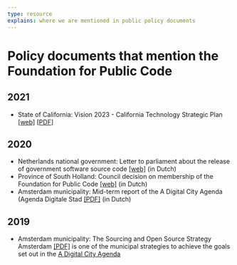 ```yaml
---
type: resource
explains: where we are mentioned in public policy documents
---
```


# Policy documents that mention the Foundation for Public Code

## 2021

* State of California: Vision 2023 - California Technology Strategic Plan [[web]](https://vision2023.cdt.ca.gov/) [[PDF]](https://vision2023.cdt.ca.gov/pdf/Vision-2023-California-Technology-Strategic-Plan.pdf)

## 2020

* Netherlands national government: Letter to parliament about the release of government software source code [[web]](https://www.rijksoverheid.nl/documenten/kamerstukken/2020/04/17/kamerbrief-inzake-vrijgeven-broncode-overheidssoftware) (in Dutch)
* Province of South Holland: Council decision on membership of the Foundation for Public Code [[web]](https://www.zuid-holland.nl/overons/bestuur-zh/gedeputeerde-staten/besluiten/2020/september/1-september/lidmaatschap-foundation-for-public-code-vereniging/) (in Dutch)
* Amsterdam municipality: Mid-term report of the A Digital City Agenda (Agenda Digitale Stad [[PDF]](https://amsterdam.raadsinformatie.nl/document/9725293/1/09012f9783374971) (in Dutch)

## 2019

* Amsterdam municipality: The Sourcing and Open Source Strategy Amsterdam [[PDF]](https://amsterdam.raadsinformatie.nl/document/7880446/1/09012f9782a30a08) is one of the municipal strategies to achieve the goals set out in the [A Digital City Agenda](https://www.amsterdam.nl/wonen-leefomgeving/innovatie/de-digitale-stad/)

